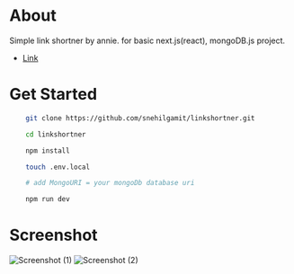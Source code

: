 # About

Simple link shortner by annie. for basic next.js(react), mongoDB.js project.
- [Link](https://limk.site)

# Get Started

```bash
    git clone https://github.com/snehilgamit/linkshortner.git

    cd linkshortner

    npm install

    touch .env.local

    # add MongoURI = your mongoDb database uri

    npm run dev
```
# Screenshot

![Screenshot (1)](https://limk.site/screenshot01.png)
![Screenshot (2)](https://limk.site/screenshot02.png)


